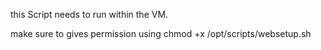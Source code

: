 this Script needs to run within the VM.

make sure to gives permission using chmod +x /opt/scripts/websetup.sh

                                                              

